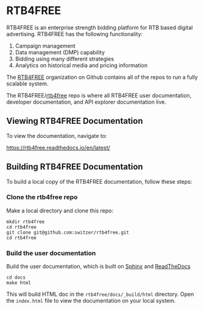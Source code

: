 # RTB4FREE

RTB4FREE is an enterprise strength bidding platform for RTB based digital advertising.  RTB4FREE has the following functionality:

1. Campaign management
2. Data management (DMP) capability
3. Bidding using many different strategies
4. Analytics on historical media and pricing information

The [RTB4FREE](https://github.com/RTB4FREE) organization on Github contains all of the repos to run a fully scalable system.

The RTB4FREE/[rtb4free](https://github.com/RTB4FREE/rtb4free) repo is where all RTB4FREE user documentation, developer documentation, and API explorer documentation live.

## Viewing RTB4FREE Documentation

To view the documentation, navigate to:

https://rtb4free.readthedocs.io/en/latest/

## Building RTB4FREE Documentation

To build a local copy of the RTB4FREE documentation, follow these steps:

### Clone the rtb4free repo

Make a local directory and clone this repo:

```
mkdir rtb4free
cd rtb4free
git clone git@github.com:switzer/rtb4free.git
cd rtb4free
```
### Build the user documentation

Build the user documentation, which is built on [Sphinx](http://www.sphinx-doc.org/en/master/) and [ReadTheDocs](https://readthedocs.org/)

```
cd docs
make html
```

This will build HTML doc in the `rtb4free/docs/_build/html` directory.  Open the `index.html` file to view the documentation on your local system.





